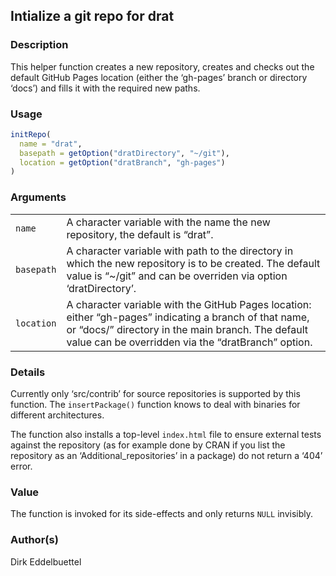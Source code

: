 
## Intialize a git repo for drat

### Description

This helper function creates a new repository, creates and checks out
the default GitHub Pages location (either the ‘gh-pages’ branch or
directory ‘docs’) and fills it with the required new paths.

### Usage

``` R
initRepo(
  name = "drat",
  basepath = getOption("dratDirectory", "~/git"),
  location = getOption("dratBranch", "gh-pages")
)
```

### Arguments

|            |                                                                                                                                                                                                                    |
|------------|--------------------------------------------------------------------------------------------------------------------------------------------------------------------------------------------------------------------|
| `name`     | A character variable with the name the new repository, the default is “drat”.                                                                                                                                      |
| `basepath` | A character variable with path to the directory in which the new repository is to be created. The default value is “~/git” and can be overriden via option ‘dratDirectory’.                                        |
| `location` | A character variable with the GitHub Pages location: either “gh-pages” indicating a branch of that name, or “docs/” directory in the main branch. The default value can be overridden via the “dratBranch” option. |

### Details

Currently only ‘src/contrib’ for source repositories is supported by
this function. The `insertPackage()` function knows to deal with
binaries for different architectures.

The function also installs a top-level `index.html` file to ensure
external tests against the repository (as for example done by CRAN if
you list the repository as an ‘Additional_repositories’ in a package) do
not return a ‘404’ error.

### Value

The function is invoked for its side-effects and only returns `NULL`
invisibly.

### Author(s)

Dirk Eddelbuettel

